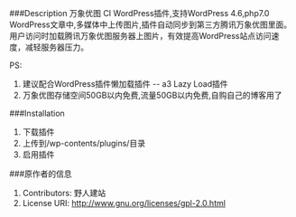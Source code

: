 ###Description
万象优图 CI WordPress插件,支持WordPress 4.6,php7.0
WordPress文章中,多媒体中上传图片,插件自动同步到第三方腾讯万象优图里面。
用户访问时加载腾讯万象优图服务器上图片，有效提高WordPress站点访问速度，减轻服务器压力。

PS:
1. 建议配合WordPress插件懒加载插件 -- a3 Lazy Load插件
2. 万象优图存储空间50GB以内免费,流量50GB以内免费,自购自己的博客用了

###Installation
1. 下载插件
2. 上传到/wp-contents/plugins/目录
3. 启用插件

###原作者的信息
1. Contributors: 野人建站
2. License URI: http://www.gnu.org/licenses/gpl-2.0.html
